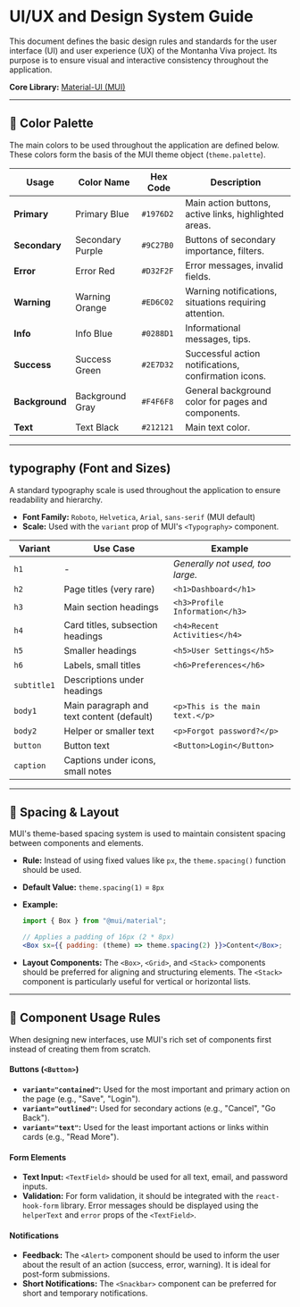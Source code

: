 # UI/UX and Design System Guide

This document defines the basic design rules and standards for the user interface (UI) and user experience (UX) of the Montanha Viva project. Its purpose is to ensure visual and interactive consistency throughout the application.

**Core Library:** [Material-UI (MUI)](https://mui.com/)

---

## 🎨 Color Palette

The main colors to be used throughout the application are defined below. These colors form the basis of the MUI theme object (`theme.palette`).

| Usage          | Color Name       | Hex Code  | Description                                            |
| -------------- | ---------------- | --------- | ------------------------------------------------------ |
| **Primary**    | Primary Blue     | `#1976D2` | Main action buttons, active links, highlighted areas.  |
| **Secondary**  | Secondary Purple | `#9C27B0` | Buttons of secondary importance, filters.              |
| **Error**      | Error Red        | `#D32F2F` | Error messages, invalid fields.                        |
| **Warning**    | Warning Orange   | `#ED6C02` | Warning notifications, situations requiring attention. |
| **Info**       | Info Blue        | `#0288D1` | Informational messages, tips.                          |
| **Success**    | Success Green    | `#2E7D32` | Successful action notifications, confirmation icons.   |
| **Background** | Background Gray  | `#F4F6F8` | General background color for pages and components.     |
| **Text**       | Text Black       | `#212121` | Main text color.                                       |

---

## typography (Font and Sizes)

A standard typography scale is used throughout the application to ensure readability and hierarchy.

- **Font Family:** `Roboto`, `Helvetica`, `Arial`, `sans-serif` (MUI default)
- **Scale:** Used with the `variant` prop of MUI's `<Typography>` component.

| Variant     | Use Case                                  | Example                          |
| ----------- | ----------------------------------------- | -------------------------------- |
| `h1`        | -                                         | _Generally not used, too large._ |
| `h2`        | Page titles (very rare)                   | `<h1>Dashboard</h1>`             |
| `h3`        | Main section headings                     | `<h3>Profile Information</h3>`   |
| `h4`        | Card titles, subsection headings          | `<h4>Recent Activities</h4>`     |
| `h5`        | Smaller headings                          | `<h5>User Settings</h5>`         |
| `h6`        | Labels, small titles                      | `<h6>Preferences</h6>`           |
| `subtitle1` | Descriptions under headings               |                                  |
| `body1`     | Main paragraph and text content (default) | `<p>This is the main text.</p>`  |
| `body2`     | Helper or smaller text                    | `<p>Forgot password?</p>`        |
| `button`    | Button text                               | `<Button>Login</Button>`         |
| `caption`   | Captions under icons, small notes         |                                  |

---

## 📏 Spacing & Layout

MUI's theme-based spacing system is used to maintain consistent spacing between components and elements.

- **Rule:** Instead of using fixed values like `px`, the `theme.spacing()` function should be used.
- **Default Value:** `theme.spacing(1)` = `8px`
- **Example:**

  ```jsx
  import { Box } from "@mui/material";

  // Applies a padding of 16px (2 * 8px)
  <Box sx={{ padding: (theme) => theme.spacing(2) }}>Content</Box>;
  ```

- **Layout Components:** The `<Box>`, `<Grid>`, and `<Stack>` components should be preferred for aligning and structuring elements. The `<Stack>` component is particularly useful for vertical or horizontal lists.

---

## 🧩 Component Usage Rules

When designing new interfaces, use MUI's rich set of components first instead of creating them from scratch.

#### **Buttons (`<Button>`)**

- **`variant="contained"`:** Used for the most important and primary action on the page (e.g., "Save", "Login").
- **`variant="outlined"`:** Used for secondary actions (e.g., "Cancel", "Go Back").
- **`variant="text"`:** Used for the least important actions or links within cards (e.g., "Read More").

#### **Form Elements**

- **Text Input:** `<TextField>` should be used for all text, email, and password inputs.
- **Validation:** For form validation, it should be integrated with the `react-hook-form` library. Error messages should be displayed using the `helperText` and `error` props of the `<TextField>`.

#### **Notifications**

- **Feedback:** The `<Alert>` component should be used to inform the user about the result of an action (success, error, warning). It is ideal for post-form submissions.
- **Short Notifications:** The `<Snackbar>` component can be preferred for short and temporary notifications.
